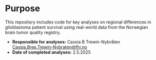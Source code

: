 # Purpose 

This repository includes code for key analyses on regional differences in glioblastoma patient survival using real-world data from the Norwegian brain tumor quality registry.

* **Responsible for analyses:** Cassia B Trewin-Nybråten Cassia.Bree.Trewin-Nybraten@fhi.no
* **Date of completed analyses:** 2.5.2025
